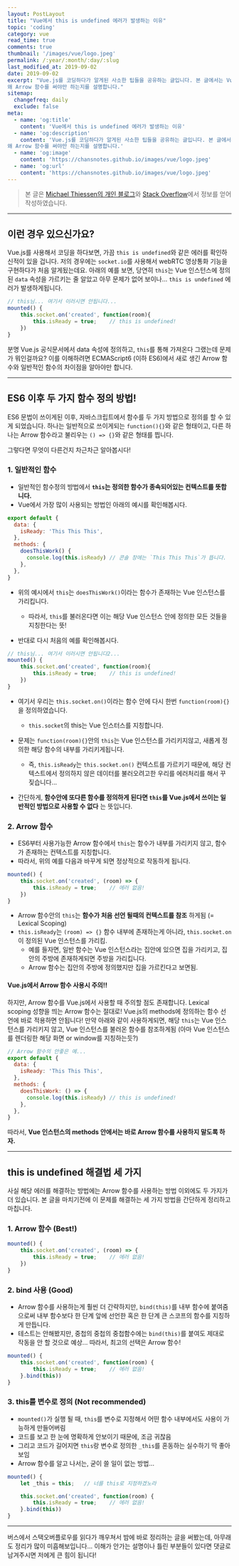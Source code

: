 ```yaml
---
layout: PostLayout 
title: "Vue에서 this is undefined 에러가 발생하는 이유"
topic: 'coding'
category: vue
read_time: true
comments: true
thumbnail: '/images/vue/logo.jpeg'
permalink: /:year/:month/:day/:slug
last_modified_at: 2019-09-02
date: 2019-09-02
excerpt: "Vue.js를 코딩하다가 알게된 사소한 팁들을 공유하는 글입니다. 본 글에서는 Vue 인스턴스에서 계속해서 사용하게 되는 this의 스코프가 어떻게 설정되고,
왜 Arrow 함수를 써야만 하는지를 설명합니다."
sitemap:
  changefreq: daily
  exclude: false
meta:
  - name: 'og:title'
    content: 'Vue에서 this is undefined 에러가 발생하는 이유'
  - name: 'og:description'
    content: 'Vue.js를 코딩하다가 알게된 사소한 팁들을 공유하는 글입니다. 본 글에서는 Vue 인스턴스에서 계속해서 사용하게 되는 this의 스코프가 어떻게 설정되고,
왜 Arrow 함수를 써야만 하는지를 설명합니다.'
  - name: 'og:image'
    content: 'https://chansnotes.github.io/images/vue/logo.jpeg'
  - name: 'og:url'
    content: 'https://chansnotes.github.io/images/vue/logo.jpeg'
---
```


> 본 글은 [Michael Thiessen의 개인 블로그](https://michaelnthiessen.com/this-is-undefined/)와 [Stack Overflow](https://stackoverflow.com/questions/49417410/how-to-save-reference-to-this-in-vue-component)에서 정보를 얻어 작성하였습니다.

---

## 이런 경우 있으신가요?

Vue.js를 사용해서 코딩을 하다보면, 가끔 `this is undefined`와 같은 에러를 확인하신적이 있을 겁니다.
저의 경우에는 `socket.io`를 사용해서 webRTC 영상통화 기능을 구현하다가 처음 알게됬는데요.
아래의 예를 보면, 당연히 `this`는 Vue 인스턴스에 정의된 `data` 속성을 가르키는 줄 알았고 아무 문제가 없어 보이나...
`this is undefined` 에러가 발생하게됩니다.

```js
// this님... 여기서 이러시면 안됩니다...
mounted() {
    this.socket.on('created', function(room){
        this.isReady = true;    // this is undefined!
    })
}
```

분명 Vue.js 공식문서에서 data 속성에 정의하고, `this`를 통해 가져온다 그랬는데 문제가 뭐인걸까요?
이를 이해하려면 ECMAScript6 (이하 ES6)에서 새로 생긴 Arrow 함수와 일반적인 함수의 차이점을 알아야만 합니다.

---

## ES6 이후 두 가지 함수 정의 방법!

ES6 문법이 쓰이게된 이후, 자바스크립트에서 함수를 두 가지 방법으로 정의를 할 수 있게 되었습니다.
하나는 일반적으로 쓰이게되는 `function(){}`와 같은 형태이고,
다른 하나는 Arrow 함수라고 불리우는 `() => {}`와 같은 형태를 띕니다.

그렇다면 무엇이 다른건지 차근차근 알아봅시다!

### 1. 일반적인 함수

- 일반적인 함수정의 방법에서 **`this`는 정의한 함수가 종속되어있는 컨텍스트를 뜻합니다.**
- Vue에서 가장 많이 사용되는 방법인 아래의 예시를 확인해봅시다.

```js
export default {
  data: {
    isReady: 'This This This',
  },
  methods: {
    doesThisWork() {
      console.log(this.isReady) // 콘솔 창에는 `This This This`가 뜹니다.
    },
  },
}
```

- 위의 예시에서 `this`는 `doesThisWork()`이라는 함수가 존재하는 Vue 인스턴스를 가리킵니다.

  - 따라서, `this`를 불러온다면 이는 해당 Vue 인스턴스 안에 정의한 모든 것들을 지칭한다는 뜻!

- 반대로 다시 처음의 예를 확인해봅시다.

```js
// this님... 여기서 이러시면 안됩니다2...
mounted() {
    this.socket.on('created', function(room){
        this.isReady = true;    // this is undefined!
    })
}
```

- 여기서 우리는 `this.socket.on()`이라는 함수 안에 다시 한번 `function(room){}`을 정의하였습니다.

  - `this.socket`의 this는 Vue 인스터스를 지칭합니다.

- 문제는 `function(room){}`안의 `this`는 Vue 인스턴스를 가리키지않고, 새롭게 정의한 해당 함수의 내부를 가리키게됩니다.

  - 즉, `this.isReady`는 `this.socket.on()` 컨텍스트를 가르키기 때문에, 해당 컨텍스트에서 정의하지 않은 데이터를 불러오려고한 우리를 에러처리를 해서 꾸짖습니다...

- 간단하게, **함수안에 또다른 함수를 정의하게 된다면 `this`를 Vue.js에서 쓰이는 일반적인 방법으로 사용할 수 없다** 는 뜻입니다.

### 2. Arrow 함수

- ES6부터 사용가능한 Arrow 함수에서 `this`는 함수가 내부를 가리키지 않고, 함수가 존재하는 컨텍스트를 지칭합니다.
- 따라서, 위의 예를 다음과 바꾸게 되면 정상적으로 작동하게 됩니다.

```js
mounted() {
    this.socket.on('created', (room) => {
        this.isReady = true;    // 에러 없음!
    })
}
```

- Arrow 함수안의 `this`는 **함수가 처음 선언 될때의 컨텍스트를 참조** 하게됨 (= Lexical Scoping)
- `this.isReady`는 `(room) => {}` 함수 내부에 존재하는게 아니라, `this.socket.on`이 정의된 Vue 인스턴스를 가리킴.
  - 예를 들자면, 일반 함수는 Vue 인스턴스라는 집안에 있으면 집을 가리키고, 집안의 주방에 존재하게되면 주방을 가리킵니다.
  - Arrow 함수는 집안의 주방에 정의했지만 집을 가르킨다고 보면됨.

#### Vue.js에서 Arrow 함수 사용시 주의!!

하지만, Arrow 함수를 Vue.js에서 사용할 때 주의할 점도 존재합니다.
Lexical scoping 성향을 띄는 Arrow 함수는 절대로! Vue.js의 methods에 정의하는 함수 선언에 바로 적용하면 안됩니다!
만약 아래와 같이 사용하게되면, 해당 `this`는 Vue 인스턴스를 가리키지 않고, Vue 인스턴스를 불러온 함수를 참조하게됨 (아마 Vue 인스턴스를 렌더링한 해당 화면 or window를 지칭하는듯?)

```js
// Arrow 함수의 안좋은 예...
export default {
  data: {
    isReady: 'This This This',
  },
  methods: {
    doesThisWork: () => {
      console.log(this.isReady) // this is undefined!
    },
  },
}
```

따라서, **Vue 인스턴스의 methods 안에서는 바로 Arrow 함수를 사용하지 말도록 하자.**

---

## this is undefined 해결법 세 가지

사실 해당 에러를 해결하는 방법에는 Arrow 함수를 사용하는 방법 이외에도 두 가지가 더 있습니다.
본 글을 마치기전에 이 문제를 해결하는 세 가지 방법을 간단하게 정리하고 마칩니다.

### 1. Arrow 함수 (Best!)

```js
mounted() {
    this.socket.on('created', (room) => {
        this.isReady = true;    // 에러 없음!
    })
}
```

### 2. bind 사용 (Good)

- Arrow 함수를 사용하는게 훨씬 더 간략하지만, `bind(this)`를 내부 함수에 붙여줌으로써 내부 함수보다 한 단계 앞에 선언한 혹은 한 단계 큰 스코프의 함수를 지칭하게 만듭니다.
- 테스트는 안해봤지만, 중첩의 중첩의 중첩함수에는 `bind(this)`를 붙여도 제대로 작동을 안 할 것으로 예상... 따라서, 최고의 선택은 Arrow 함수!

```js
mounted() {
    this.socket.on('created', function(room) {
        this.isReady = true;    // 에러 없음!
    }.bind(this))
}
```

### 3. this를 변수로 정의 (Not recommended)

- `mounted()`가 실행 될 때, `this`를 변수로 지정해서 어떤 함수 내부에서도 사용이 가능하게 만들어버림
- 코드를 보고 한 눈에 명확하게 안보이기 때문에, 조금 귀찮음
- 그리고 코드가 길어지면 `this`랑 변수로 정의한 `_this`를 혼동하는 실수하기 딱 좋아보임
- Arrow 함수를 알고 나서는, 굳이 쓸 일이 없는 방법...

```js
mounted() {
    let _this = this;   // 너를 this로 지정하겠노라

    this.socket.on('created', function(room) {
        this.isReady = true;    // 에러 없음!
    }.bind(this))
}
```

---

버스에서 스택오버플로우를 읽다가 깨우쳐서 밤에 바로 정리하는 글을 써봤는데, 아무래도 정리가 많이 미흡해보입니다...
이해가 안가는 설명이나 틀린 부분들이 있다면 댓글로 남겨주시면 저에게 큰 힘이 됩니다!
